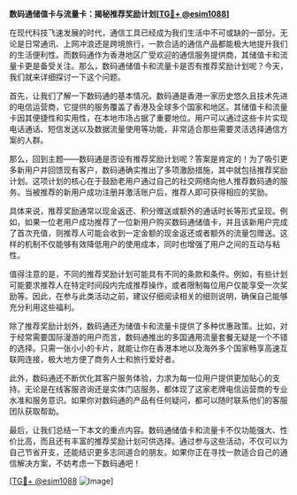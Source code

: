 **数码通储值卡与流量卡：揭秘推荐奖励计划[[TG💪+ @esim1088](https://t.me/s/esim1088)]**

在现代科技飞速发展的时代，通信工具已经成为我们生活中不可或缺的一部分。无论是日常通讯、上网冲浪还是跨境旅行，一款合适的通信产品都能极大地提升我们的生活便利性。而数码通作为香港地区广受欢迎的通信服务提供商，其储值卡和流量卡更是备受关注。那么，数码通储值卡和流量卡是否有推荐奖励计划呢？今天，我们就来详细探讨一下这个问题。

首先，让我们了解一下数码通的基本情况。数码通是香港一家历史悠久且技术先进的电信运营商，它提供的服务覆盖了香港及全球多个国家和地区。其储值卡和流量卡因其便捷性和实用性，在本地市场占据了重要地位。用户可以通过这些卡片实现电话通话、短信发送以及数据流量使用等功能，非常适合那些需要灵活选择通信方案的人群。

那么，回到主题——数码通是否设有推荐奖励计划呢？答案是肯定的！为了吸引更多新用户并回馈现有客户，数码通确实推出了多项激励措施，其中就包括推荐奖励计划。这项计划的核心在于鼓励老用户通过自己的社交网络向他人推荐数码通的服务。当被推荐的新用户成功注册并激活账户后，推荐人即可获得相应的奖励。

具体来说，推荐奖励通常以现金返还、积分赠送或额外的通话时长等形式呈现。例如，如果一位老用户成功推荐了一位新用户购买数码通储值卡，并且该新用户完成了首次充值，则推荐人可能会收到一定金额的现金返还或者额外的流量包赠送。这样的机制不仅能够有效降低用户的使用成本，同时也增强了用户之间的互动与粘性。

值得注意的是，不同的推荐奖励计划可能具有不同的条款和条件。例如，有些计划可能要求推荐人在特定时间段内完成推荐操作，或者限制每位用户仅能享受一次奖励等。因此，在参与此类活动之前，建议仔细阅读相关的细则说明，确保自己能够充分利用这些福利。

除了推荐奖励计划外，数码通还为储值卡和流量卡提供了多种优惠政策。比如，对于经常需要国际漫游的用户而言，数码通推出的多国通用流量套餐无疑是一个不错的选择。只需一张小小的卡片，就能让你在香港本地以及海外多个国家畅享高速互联网连接，极大地方便了商务人士和旅行爱好者。

此外，数码通还不断优化其客户服务体验，力求为每一位用户提供更加贴心的支持。无论是在线客服咨询还是实体门店服务，都体现了这家老牌电信运营商的专业水准和服务意识。如果你对数码通的产品有任何疑问，都可以随时联系他们的客服团队获取帮助。

最后，让我们总结一下本文的重点内容。数码通储值卡和流量卡不仅功能强大、性价比高，而且还有丰富的推荐奖励计划可供选择。通过参与这些活动，不仅可以为自己节省开支，还能结识更多志同道合的朋友。如果你正在寻找一款适合自己的通信解决方案，不妨考虑一下数码通吧！

[[TG💪+ @esim1088](https://t.me/s/esim1088) ![Image](https://i.postimg.cc/4NQfJmqS/Snipaste-2025-05-13-00-14-12.png)]